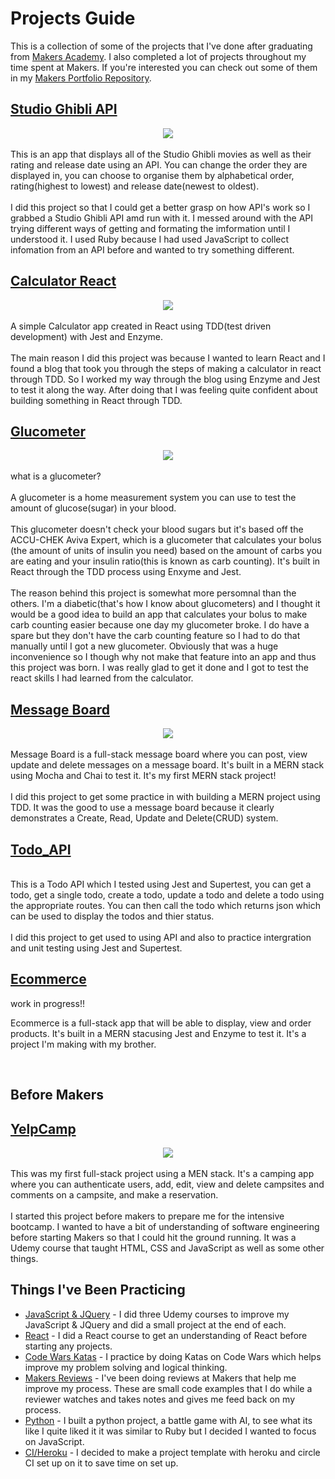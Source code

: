 # Projects Guide

This is a collection of some of the projects that I've done after graduating from [Makers Academy](https://makers.tech/). I also completed a lot of projects throughout my time spent at Makers. If you're interested you can check out some of them in my [Makers Portfolio Repository](https://github.com/kealanheena/makersPortfolio).

## [Studio Ghibli API](https://github.com/kealanheena/studio_ghibli_api)

<div align="center">
  <img src="./img/studioGhibli.png"/>
</div>

<br>
This is an app that displays all of the Studio Ghibli movies as well as their rating and release date using an API. You can change the order they are displayed in, you can choose to organise them by alphabetical order, rating(highest to lowest) and release date(newest to oldest).
<br><br>
I did this project so that I could get a better grasp on how API's work so I grabbed a Studio Ghibli API amd run with it. I messed around with the API trying different ways of getting and formating the imformation until I understood it. I used Ruby because I had used JavaScript to collect infomation from an API before and wanted to try something different.
<br>

## [Calculator React](https://github.com/kealanheena/calculator_react)


<div align="center">
  <img src="./img/calculator.png"/>
</div>

<br>
A simple Calculator app created in React using TDD(test driven development) with Jest and Enzyme.
<br><br>
The main reason I did this project was because I wanted to learn React and I found a blog that took you through the steps of making a calculator in react through TDD. So I worked my way through the blog using Enzyme and Jest to test it along the way. After doing that I was feeling quite confident about building something in React through TDD.
<br>

## [Glucometer](https://github.com/kealanheena/glucometer)

<div align="center">
  <img src="./img/glucometer.png"/>
</div>

<br>
what is a glucometer?
<br><br>
A glucometer is a home measurement system you can use to test the amount of glucose(sugar) in your blood.
<br><br>
This glucometer doesn't check your blood sugars but it's based off the ACCU-CHEK Aviva Expert, which is a glucometer that calculates your bolus (the amount of units of insulin you need) based on the amount of carbs you are eating and your insulin ratio(this is known as carb counting). It's built in React through the TDD process using Enxyme and Jest.
<br><br>
The reason behind this project is somewhat more persomnal than the others. I'm a diabetic(that's how I know about glucometers) and I thought it would be a good idea to build an app that calculates your bolus to make carb counting easier because one day my glucometer broke. I do have a spare but they don't have the carb counting feature so I had to do that manually until I got a new glucometer. Obviously that was a huge inconvenience so I though why not make that feature into an app and thus this project was born. I was really glad to get it done and I got to test the react skills I had learned from the calculator.
<br>

## [Message Board](https://github.com/kealanheena/message_board)

<div align="center">
  <img src="./img/messageBoard.png"/>
</div>

<br>
Message Board is a full-stack message board where you can post, view update and delete messages on a message board. It's built in a MERN stack using Mocha and Chai to test it. It's my first MERN stack project!
<br><br>
I did this project to get some practice in with building a MERN project using TDD. It was the good to use a message board because it clearly demonstrates a Create, Read, Update and Delete(CRUD) system.
<br>

## [Todo_API](https://github.com/kealanheena/todo_tdd)

<br>
This is a Todo API which I tested using Jest and Supertest, you can get a todo, get a single todo, create a todo, update a todo and delete a todo using the appropriate routes. You can then call the todo which returns json which can be used to display the todos and thier status.
<br><br>
I did this project to get used to using API and also to practice intergration and unit testing using Jest and Supertest.
<br>

## [Ecommerce](https://github.com/kealanheena/ecommerce)

work in progress!!

Ecommerce is a full-stack app that will be able to display, view and order products. It's built in a MERN stacusing Jest and Enzyme to test it. It's a project I'm making with my brother.

<br>

## Before Makers
## [YelpCamp](https://kealan-heena-yelpcamp.herokuapp.com/)

<div align="center">
  <img src="./img/yelpCamp.png"/>
</div>

<br>
This was my first full-stack project using a MEN stack. It's a camping app where you can authenticate users, add, edit, view and delete campsites and comments on a campsite, and make a reservation.
<br><br>
I started this project before makers to prepare me for the intensive bootcamp. I wanted to have a bit of understanding of software engineering before starting Makers so that I could hit the ground running. It was a Udemy course that taught HTML, CSS and JavaScript as well as some other things.
<br>


## Things I've Been Practicing
- [JavaScript & JQuery](https://github.com/kealanheena/javascript_practice) - I did three Udemy courses to improve my JavaScript & JQuery and did a small project at the end of each.
- [React](https://github.com/kealanheena/react) - I did a React course to get an understanding of React before starting any projects.
- [Code Wars Katas](https://www.codewars.com/users/kealanheena) - I practice by doing Katas on Code Wars which helps improve my problem solving and logical thinking.
- [Makers Reviews](https://github.com/kealanheena/review_five) - I've been doing reviews at Makers that help me improve my process. These are small code examples that I do while a reviewer watches and takes notes and gives me feed back on my process.
- [Python](https://github.com/kealanheena/learninng_python) - I built a python project, a battle game with AI, to see what its like I quite liked it it was similar to Ruby but I decided I wanted to focus on JavaScript.
- [CI/Heroku](https://github.com/kealanheena/mern_project) - I decided to make a project template with heroku and circle CI set up on it to save time on set up.
